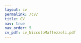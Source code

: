 ```yaml
---
layout: cv
permalink: /cv/
title: CV
nav: true
nav_order: 5
cv_pdf: cv_NiccoloMaffezzoli.pdf
---
```

